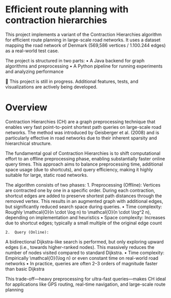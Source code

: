 # Efficient route planning with contraction hierarchies

This project implements a variant of the Contraction Hierarchies algorithm for efficient route planning in large-scale road networks. It uses a dataset mapping the road network of Denmark (569,586 vertices / 1.100.244 edges) as a real-world test case.

The project is structured in two parts:
	•	A Java backend for graph algorithms and preprocessing
	•	A Python pipeline for running experiments and analyzing performance

🔧 This project is still in progress. Additional features, tests, and visualizations are actively being developed.


# Overview

Contraction Hierarchies (CH) are a graph preprocessing technique that enables very fast point-to-point shortest path queries on large-scale road networks. The method was introduced by Geisberger et al. (2008) and is particularly effective in road networks due to their inherent sparsity and hierarchical structure. 

The fundamental goal of Contraction Hierarchies is to shift computational effort to an offline preprocessing phase, enabling substantially faster online query times. This approach aims to balance preprocessing time, additional space usage (due to shortcuts), and query efficiency, making it highly suitable for large, static road networks.

The algorithm consists of two phases:
	1.	Preprocessing (Offline):
 Vertices are contracted one by one in a specific order. During each contraction, shortcut edges are added to preserve shortest path distances through the removed vertex. This       results in an augmented graph with additional edges, but significantly reduced search space during queries.
	•	Time complexity: Roughly \mathcal{O}(n \cdot \log n) to \mathcal{O}(n \cdot \log^2 n), depending on implementation and heuristics
	•	Space complexity: Increases due to shortcut edges; typically a small multiple of the original edge count

 
	2.	Query (Online):
A bidirectional Dijkstra-like search is performed, but only exploring upward edges (i.e., towards higher-ranked nodes). This massively reduces the number of nodes visited compared to standard Dijkstra.
	•	Time complexity: Empirically \mathcal{O}(\log n) or even constant time on real-world road networks
	•	In practice, queries are often 2–3 orders of magnitude faster than basic Dijkstra

This trade-off—heavy preprocessing for ultra-fast queries—makes CH ideal for applications like GPS routing, real-time navigation, and large-scale route planning
